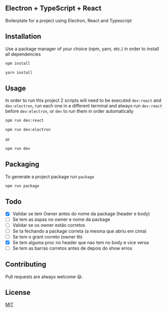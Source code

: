 ## Electron + TypeScript + React

Boilerplate for a project using Electron, React and Typescript

## Installation

Use a package manager of your choice (npm, yarn, etc.) in order to install all dependencies

```bash
npm install
```

```bash
yarn install
```

## Usage

In order to run this project 2 scripts will need to be executed `dev:react` and `dev:electron`, run each one in a different terminal and always run `dev:react` before `dev:electron`, or `dev` to run them in order automatically

```bash
npm run dev:react
```

```bash
npm run dev:electron
```

or

```bash
npm run dev
```

## Packaging

To generate a project package run `package`

```bash
npm run package
```

## Todo

- [x] Validar se tem Owner antes do nome da package (header e body)
- [ ] Se tem as aspas no owner e nome da package
- [ ] Validar se os owner estão corretos
- [ ] Se ta fechando a package correta (a mesma que abriu em cima)
- [ ] Se tem o grant correto (owner tb)
- [x] Se tem alguma proc no header que nao tem no body e vice versa
- [ ] Se tem as barras corretos antes de depois do show erros

## Contributing

Pull requests are always welcome 😃.

## License

[MIT](https://choosealicense.com/licenses/mit/)
